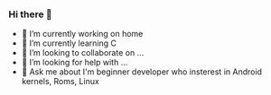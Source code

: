 ### Hi there 👋

- 🔭 I’m currently working on home
- 🌱 I’m currently learning C
- 👯 I’m looking to collaborate on ...
- 🤔 I’m looking for help with ...
- 💬 Ask me about I'm beginner developer who insterest in Android kernels, Roms, Linux
